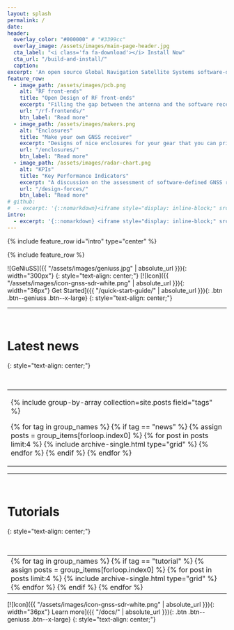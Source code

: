 ```yaml
---
layout: splash
permalink: /
date:
header:
  overlay_color: "#000000" # "#3399cc"
  overlay_image: /assets/images/main-page-header.jpg
  cta_label: "<i class='fa fa-download'></i> Install Now"
  cta_url: "/build-and-install/"
  caption:
excerpt: 'An open source Global Navigation Satellite Systems software-defined receiver. <br /> <small>Current release: [v0.0.9](https://github.com/gnss-sdr/gnss-sdr/releases/tag/v0.0.9){:target="_blank"}</small> <br /><br /> ' # {::nomarkdown}<iframe style="display: inline-block;" src="https://ghbtns.com/github-btn.html?user=gnss-sdr&repo=gnss-sdr&type=watch&count=true&size=large&v=2" frameborder="0" scrolling="0" width="160px" height="30px"></iframe> <iframe style="display: inline-block;" src="https://ghbtns.com/github-btn.html?user=gnss-sdr&repo=gnss-sdr&type=star&count=true&size=large" frameborder="0" scrolling="0" width="160px" height="30px"></iframe> <iframe style="display: inline-block;" src="https://ghbtns.com/github-btn.html?user=gnss-sdr&repo=gnss-sdr&type=fork&count=true&size=large" frameborder="0" scrolling="0" width="158px" height="30px"></iframe>{:/nomarkdown}'
feature_row:
  - image_path: /assets/images/pcb.png
    alt: "RF front-ends"
    title: "Open Design of RF front-ends"
    excerpt: "Filling the gap between the antenna and the software receiver."
    url: "/rf-frontends/"
    btn_label: "Read more"
  - image_path: /assets/images/makers.png
    alt: "Enclosures"
    title: "Make your own GNSS receiver"
    excerpt: "Designs of nice enclosures for your gear that you can print in 3D."
    url: "/enclosures/"
    btn_label: "Read more"
  - image_path: /assets/images/radar-chart.png
    alt: "KPIs"
    title: "Key Performance Indicators"
    excerpt: "A discussion on the assessment of software-defined GNSS receivers."
    url: "/design-forces/"
    btn_label: "Read more"
# github:
#  - excerpt: '{::nomarkdown}<iframe style="display: inline-block;" src="https://ghbtns.com/github-btn.html?user=gnss-sdr&repo=gnss-sdr&type=star&count=true&size=large" frameborder="0" scrolling="0" width="160px" height="30px"></iframe> <iframe style="display: inline-block;" src="https://ghbtns.com/github-btn.html?user=gnss-sdr&repo=gnss-sdr&type=watch&count=true&size=large&v=2" frameborder="0" scrolling="0" width="158px" height="30px"></iframe> <iframe style="display: inline-block;" src="https://ghbtns.com/github-btn.html?user=gnss-sdr&repo=gnss-sdr&type=fork&count=true&size=large" frameborder="0" scrolling="0" width="158px" height="30px"></iframe>{:/nomarkdown}'
intro:
  - excerpt: '{::nomarkdown} <iframe style="display: inline-block;" src="https://ghbtns.com/github-btn.html?user=gnss-sdr&repo=gnss-sdr&type=watch&count=true&size=large&v=2" frameborder="0" scrolling="0" width="160px" height="30px"></iframe> <iframe style="display: inline-block;" src="https://ghbtns.com/github-btn.html?user=gnss-sdr&repo=gnss-sdr&type=star&count=true&size=large" frameborder="0" scrolling="0" width="160px" height="30px"></iframe> <iframe style="display: inline-block;" src="https://ghbtns.com/github-btn.html?user=gnss-sdr&repo=gnss-sdr&type=fork&count=true&size=large" frameborder="0" scrolling="0" width="158px" height="30px"></iframe>{:/nomarkdown}'
---
```


{% include feature_row id="intro" type="center" %}

{% include feature_row %}

![GeNiuSS]({{ "/assets/images/geniuss.jpg" | absolute_url }}){: width="300px"}
{: style="text-align: center;"}
[![Icon]({{ "/assets/images/icon-gnss-sdr-white.png" | absolute_url }}){: width="36px"} Get Started]({{ "/quick-start-guide/" | absolute_url }}){: .btn .btn--geniuss .btn--x-large}
{: style="text-align: center;"}

---

<p>&nbsp;</p>

# Latest news
{: style="text-align: center;"}

<p>&nbsp;</p>

<html> <body > <table> <tr> <td id="gridtable">  
<div class="grid__wrapper">

{% include group-by-array collection=site.posts field="tags" %}

{% for tag in group_names %}
  {% if tag == "news" %}
    {% assign posts = group_items[forloop.index0] %}
    {% for post in posts limit:4 %}
      {% include archive-single.html type="grid" %}
    {% endfor %}
  {% endif %}
{% endfor %}

</div>
</td></tr></table></body></html>


---

<p>&nbsp;</p>

# Tutorials
{: style="text-align: center;"}

<p>&nbsp;</p>

<html> <body > <table> <tr> <td id="gridtable">  
<div class="grid__wrapper">
{% for tag in group_names %}
  {% if tag == "tutorial" %}
    {% assign posts = group_items[forloop.index0] %}
    {% for post in posts limit:4 %}
      {% include archive-single.html type="grid" %}
    {% endfor %}
  {% endif %}
{% endfor %}
</div>
</td></tr></table></body></html>


[![Icon]({{ "/assets/images/icon-gnss-sdr-white.png" | absolute_url }}){: width="36px"} Learn more]({{ "/docs/" | absolute_url }}){: .btn .btn--geniuss .btn--x-large}
{: style="text-align: center;"}

<link rel="prefetch" href="{{ "/assets/js/main.min.js" | absolute_url }}">
<link rel="prefetch" href="{{ "/assets/tipuesearch/css/normalize.css" | absolute_url }}">
<link rel="prefetch" href="{{ "/assets/tipuesearch/tipuesearch_content.js" | absolute_url }}">
<link rel="prefetch" href="{{ "/assets/tipuesearch/tipuesearch_set.js" | absolute_url }}">
<link rel="prefetch" href="{{ "/assets/tipuesearch/tipuesearch.min.js" | absolute_url }}">
<link rel="prerender" href="{{ "/search/" | absolute_url }}">
<link rel="prerender" href="{{ "/quick-start-guide/" | absolute_url }}">
<link rel="prerender" href="{{ "/docs/" | absolute_url }}">
<link rel="prerender" href="{{ "/build-and-install/" | absolute_url }}">
<link rel="prerender" href="{{ "/rf-frontends/" | absolute_url }}">
<link rel="prerender" href="{{ "/enclosures/" | absolute_url }}">
<link rel="prerender" href="{{ "/design-forces/" | absolute_url }}">
